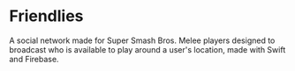 # Friendlies
A social network made for Super Smash Bros. Melee players designed to broadcast who is available to play around a user's location, made with Swift and Firebase.
